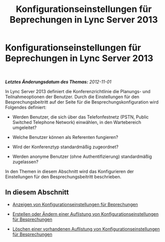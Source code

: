 ﻿---
title: Konfigurationseinstellungen für Beprechungen in Lync Server 2013
TOCTitle: Konfigurationseinstellungen für Beprechungen in Lync Server 2013
ms:assetid: 484c1426-c18a-4fc9-84d5-cc42689b59b8
ms:mtpsurl: https://technet.microsoft.com/de-de/library/JJ688045(v=OCS.15)
ms:contentKeyID: 49890732
ms.date: 05/19/2016
mtps_version: v=OCS.15
ms.translationtype: HT
---

# Konfigurationseinstellungen für Beprechungen in Lync Server 2013

 

_**Letztes Änderungsdatum des Themas:** 2012-11-01_

In Lync Server 2013 definiert die Konferenzrichtlinie die Planungs- und Teilnahmeoptionen der Benutzer. Durch die Einstellungen für den Besprechungsbeitritt auf der Seite für die Besprechungskonfiguration wird Folgendes definiert:

  - Werden Benutzer, die sich über das Telefonfestnetz (PSTN, Public Switched Telephone Network) einwählen, in den Wartebereich umgeleitet?

  - Welche Benutzer können als Referenten fungieren?

  - Wird der Konferenztyp standardmäßig zugeordnet?

  - Werden anonyme Benutzer (ohne Authentifizierung) standardmäßig zugelassen?

In den Themen in diesem Abschnitt wird das Konfigurieren der Einstellungen für den Besprechungsbeitritt beschrieben.

## In diesem Abschnitt

  - [Anzeigen von Konfigurationseinstellungen für Beprechungen](lync-server-2013-view-meeting-configuration-settings.md)

  - [Erstellen oder Ändern einer Auflistung von Konfigurationseinstellungen für Besprechungen](lync-server-2013-create-or-modify-a-collection-of-meeting-configuration-settings.md)

  - [Löschen einer vorhandenen Auflistung von Konfigurationseinstellungen für Besprechungen](lync-server-2013-delete-an-existing-collection-of-meeting-configuration-settings.md)

